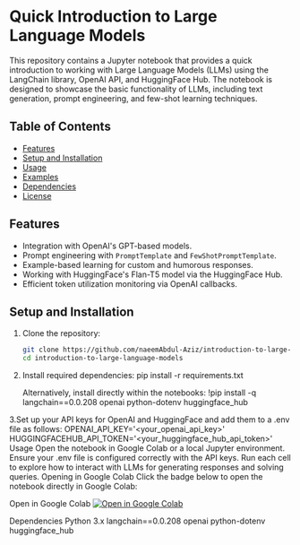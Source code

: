 # Quick Introduction to Large Language Models

This repository contains a Jupyter notebook that provides a quick introduction to working with Large Language Models (LLMs) using the LangChain library, OpenAI API, and HuggingFace Hub. The notebook is designed to showcase the basic functionality of LLMs, including text generation, prompt engineering, and few-shot learning techniques.

## Table of Contents

- [Features](#features)
- [Setup and Installation](#setup-and-installation)
- [Usage](#usage)
- [Examples](#examples)
- [Dependencies](#dependencies)
- [License](#license)

## Features

- Integration with OpenAI's GPT-based models.
- Prompt engineering with `PromptTemplate` and `FewShotPromptTemplate`.
- Example-based learning for custom and humorous responses.
- Working with HuggingFace's Flan-T5 model via the HuggingFace Hub.
- Efficient token utilization monitoring via OpenAI callbacks.

## Setup and Installation

1. Clone the repository:

   ```bash
   git clone https://github.com/naeemAbdul-Aziz/introduction-to-large-language-models.git
   cd introduction-to-large-language-models

2. Install required dependencies:
   pip install -r requirements.txt

   Alternatively, install directly within the notebooks:
   !pip install -q langchain==0.0.208 openai python-dotenv huggingface_hub

3.Set up your API keys for OpenAI and HuggingFace and add them to a .env file as follows:
OPENAI_API_KEY='<your_openai_api_key>'
HUGGINGFACEHUB_API_TOKEN='<your_huggingface_hub_api_token>'
Usage
Open the notebook in Google Colab or a local Jupyter environment.
Ensure your .env file is configured correctly with the API keys.
Run each cell to explore how to interact with LLMs for generating responses and solving queries.
Opening in Google Colab
Click the badge below to open the notebook directly in Google Colab:

Open in Google Colab
[![Open in Google Colab](https://colab.research.google.com/assets/colab-badge.svg)]([https://colab.research.google.com/drive/your-notebook-link](https://colab.research.google.com/drive/1DRpBmq6i8fREqIWItHdpjECdYoPWNrIP?usp=sharing))

Dependencies
Python 3.x
langchain==0.0.208
openai
python-dotenv
huggingface_hub




